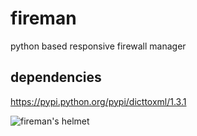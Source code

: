 fireman
=======

python based responsive firewall manager

dependencies
------------
https://pypi.python.org/pypi/dicttoxml/1.3.1

![fireman's helmet](https://raw.github.com/catmanjan/fireman/master/fireman.png)
